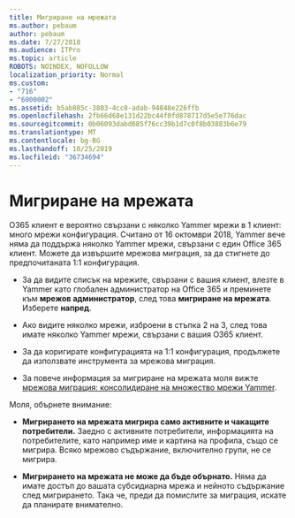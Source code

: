 ```yaml
---
title: Мигриране на мрежата
ms.author: pebaum
author: pebaum
ms.date: 7/27/2018
ms.audience: ITPro
ms.topic: article
ROBOTS: NOINDEX, NOFOLLOW
localization_priority: Normal
ms.custom:
- "716"
- "6000002"
ms.assetid: b5ab885c-3803-4cc8-adab-94848e226ffb
ms.openlocfilehash: 2fb66d68e131d22bc44f0fd878717d5e5e776dac
ms.sourcegitcommit: 0b06093dabd685f76cc39b1d7c0f8b03883b6e79
ms.translationtype: MT
ms.contentlocale: bg-BG
ms.lasthandoff: 10/25/2019
ms.locfileid: "36734694"
---
```

# <a name="network-migration"></a>Мигриране на мрежата

O365 клиент е вероятно свързани с няколко Yammer мрежи в 1 клиент: много мрежи конфигурация. Считано от 16 октомври 2018, Yammer вече няма да поддържа няколко Yammer мрежи, свързани с един Office 365 клиент. Можете да извършите мрежова миграция, за да стигнете до предпочитаната 1:1 конфигурация.
  
- За да видите списък на мрежите, свързани с вашия клиент, влезте в Yammer като глобален администратор на Office 365 и преминете към **мрежов администратор**, след това **мигриране на мрежата**. Изберете **напред**.

- Ако видите няколко мрежи, изброени в стъпка 2 на 3, след това имате няколко Yammer мрежи, свързани с вашия O365 клиент.

- За да коригирате конфигурацията на 1:1 конфигурация, продължете да използвате инструмента за мрежова миграция.

- За повече информация за мигриране на мрежата моля вижте [мрежова миграция: консолидиране на множество мрежи Yammer](https://docs.microsoft.com/yammer/configure-your-yammer-network/consolidate-multiple-yammer-networks).

Моля, обърнете внимание:
  
- **Мигрирането на мрежата мигрира само активните и чакащите потребители.** Заедно с активните потребители, информацията на потребителите, като например име и картина на профила, също се мигрира. Всяко мрежово съдържание, включително групи, не се мигрира.

- **Мигрирането на мрежата не може да бъде обърнато.** Няма да имате достъп до вашата субсидиарна мрежа и нейното съдържание след мигрирането. Така че, преди да помислите за миграция, искате да планирате внимателно.
